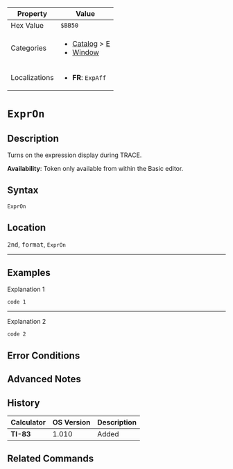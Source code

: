 | Property      | Value |
|---------------|-------|
| Hex Value     | `$BB50`|
| Categories    | <ul><li>[Catalog](../categories/Catalog.md) > [E](../categories/Catalog.md#E)</li><li>[Window](../categories/Window.md)</li></ul> |
| Localizations | <ul><li><b>FR</b>: `ExpAff`</li></ul> |

# `ExprOn`

## Description
Turns on the expression display during TRACE.


<b>Availability</b>: Token only available from within the Basic editor.

## Syntax
`ExprOn`

## Location
<kbd>2nd</kbd>, <kbd>format</kbd>, `ExprOn`
<hr>

## Examples

Explanation 1
```ti-basic
code 1
```
---
Explanation 2
```ti-basic
code 2
```

## Error Conditions


## Advanced Notes


## History
| Calculator | OS Version | Description |
|------------|------------|-------------|
| <b>TI-83</b> | 1.010 | Added

## Related Commands

    